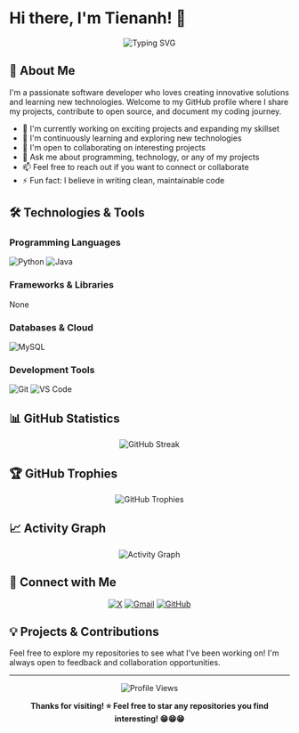 # Hi there, I'm Tienanh! 👋

<div align="center">
  <img src="https://readme-typing-svg.herokuapp.com?font=Fira+Code&pause=1000&width=435&lines=Welcome+to+my+GitHub+Profile!;Software+Developer;Always+learning+new+things;Open+to+collaboration" alt="Typing SVG" />
</div>

## 🚀 About Me

I'm a passionate software developer who loves creating innovative solutions and learning new technologies. Welcome to my GitHub profile where I share my projects, contribute to open source, and document my coding journey.

- 🔭 I'm currently working on exciting projects and expanding my skillset
- 🌱 I'm continuously learning and exploring new technologies
- 👯 I'm open to collaborating on interesting projects
- 💬 Ask me about programming, technology, or any of my projects
- 📫 Feel free to reach out if you want to connect or collaborate
- ⚡ Fun fact: I believe in writing clean, maintainable code

## 🛠️ Technologies & Tools

### Programming Languages
![Python](https://img.shields.io/badge/-Python-3776AB?style=flat-square&logo=python&logoColor=white)
![Java](https://img.shields.io/badge/-Java-007396?style=flat-square&logo=java&logoColor=white)

### Frameworks & Libraries
None

### Databases & Cloud
![MySQL](https://img.shields.io/badge/-MySQL-4479A1?style=flat-square&logo=mysql&logoColor=white)

### Development Tools
![Git](https://img.shields.io/badge/-Git-F05032?style=flat-square&logo=git&logoColor=white)
![VS Code](https://img.shields.io/badge/-VS%20Code-007ACC?style=flat-square&logo=visual-studio-code&logoColor=white)


## 📊 GitHub Statistics


<div align="center">
  <img src="https://github-readme-streak-stats.herokuapp.com/?user=Tienanh4869&theme=tokyonight" alt="GitHub Streak"/>
</div>

## 🏆 GitHub Trophies
<div align="center">
  <img src="https://github-profile-trophy.vercel.app/?username=Tienanh4869&theme=tokyonight&no-frame=false&no-bg=false&margin-w=4" alt="GitHub Trophies"/>
</div>

## 📈 Activity Graph
<div align="center">
  <img src="https://github-readme-activity-graph.vercel.app/graph?username=Tienanh4869&theme=tokyo-night&hide_border=true" alt="Activity Graph"/>
</div>

## 🤝 Connect with Me

<div align="center">
  

[![X](https://img.shields.io/badge/-X-181717?style=for-the-badge&logo=X&logoColor=white)](https://twitter.com/tienanh4869)
[![Gmail](https://img.shields.io/badge/-Gmail-D14836?style=for-the-badge&logo=gmail&logoColor=white)](mailto:tienanh4869@gmail.com)
[![GitHub](https://img.shields.io/badge/-GitHub-181717?style=for-the-badge&logo=github&logoColor=white)](https://github.com/Tienanh4869)

</div>

## 💡 Projects & Contributions

Feel free to explore my repositories to see what I've been working on! I'm always open to feedback and collaboration opportunities.

---

<div align="center">
  <img src="https://komarev.com/ghpvc/?username=Tienanh4869&label=Profile%20views&color=0e75b6&style=flat" alt="Profile Views" />
  
  **Thanks for visiting! ⭐️ Feel free to star any repositories you find interesting! 😁😁😁**
</div>
